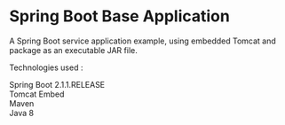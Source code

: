 # Spring Boot Base Application

A Spring Boot service application example, using embedded Tomcat and package as an executable JAR file.

Technologies used :

Spring Boot 2.1.1.RELEASE<br />
Tomcat Embed <br />
Maven <br />
Java 8<br />
